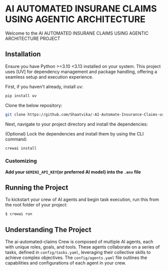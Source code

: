 # AI AUTOMATED INSURANE CLAIMS USING AGENTIC ARCHITECTURE

Welcome to the AI AUTOMATED INSURANE CLAIMS USING AGENTIC ARCHITECTURE PROJECT

## Installation

Ensure you have Python >=3.10 <3.13 installed on your system. This project uses [UV] for dependency management and package handling, offering a seamless setup and execution experience.

First, if you haven't already, install uv:

```bash
pip install uv
```
Clone the below repository:

```bash 
git clone https://github.com/Shaatvika/-AI-Automate-Insurance-Claims-using-Agentic-Architecture.git
```

Next, navigate to your project directory and install the dependencies:

(Optional) Lock the dependencies and install them by using the CLI command:
```bash
crewai install
```
### Customizing

**Add your `GEMINI_API_KEY`(or preferred AI model) into the `.env` file**

## Running the Project

To kickstart your crew of AI agents and begin task execution, run this from the root folder of your project:

```bash
$ crewai run
```

## Understanding The Project 

The ai-automated-claims Crew is composed of multiple AI agents, each with unique roles, goals, and tools. These agents collaborate on a series of tasks, defined in `config/tasks.yaml`, leveraging their collective skills to achieve complex objectives. The `config/agents.yaml` file outlines the capabilities and configurations of each agent in your crew.

